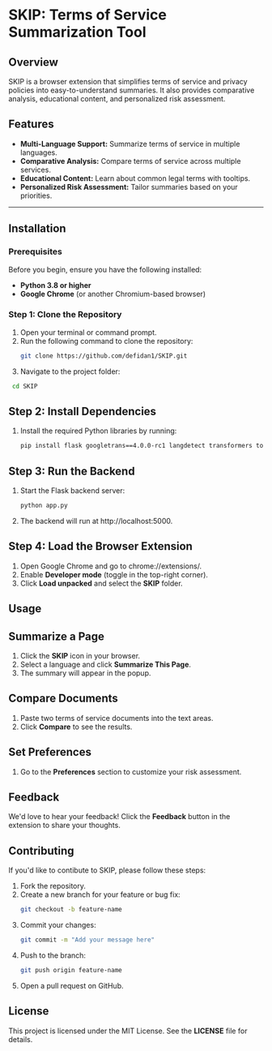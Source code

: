 # SKIP: Terms of Service Summarization Tool

## Overview
SKIP is a browser extension that simplifies terms of service and privacy policies into easy-to-understand summaries. It also provides comparative analysis, educational content, and personalized risk assessment.

## Features
- **Multi-Language Support:** Summarize terms of service in multiple languages.
- **Comparative Analysis:** Compare terms of service across multiple services.
- **Educational Content:** Learn about common legal terms with tooltips.
- **Personalized Risk Assessment:** Tailor summaries based on your priorities.

---

## Installation

### Prerequisites
Before you begin, ensure you have the following installed:
- **Python 3.8 or higher**
- **Google Chrome** (or another Chromium-based browser)

### Step 1: Clone the Repository
1. Open your terminal or command prompt.
2. Run the following command to clone the repository:
   ```bash
   git clone https://github.com/defidan1/SKIP.git
3. Navigate to the project folder:
```bash
 cd SKIP
```
## Step 2: Install Dependencies
1. Install the required Python libraries by running:
   ```bash
   pip install flask googletrans==4.0.0-rc1 langdetect transformers torch
   
## Step 3: Run the Backend
1. Start the Flask backend server:
   ```bash
   python app.py
2. The backend will run at http://localhost:5000.

## Step 4: Load the Browser Extension
1. Open Google Chrome and go to chrome://extensions/.
2. Enable **Developer mode** (toggle in the top-right corner).
3. Click **Load unpacked** and select the **SKIP** folder.

## Usage

## Summarize a Page
1. Click the **SKIP** icon in your browser.
2. Select a language and click **Summarize This Page**.
3. The summary will appear in the popup.

## Compare Documents
1. Paste two terms of service documents into the text areas.
2. Click **Compare** to see the results.

## Set Preferences
1. Go to the **Preferences** section to customize your risk assessment.

## Feedback
We'd love to hear your feedback! Click the **Feedback** button in the extension to share your thoughts.

## Contributing
If you'd like to contibute to SKIP, please follow these steps:
1. Fork the repository.
2. Create a new branch for your feature or bug fix:
   ```bash
   git checkout -b feature-name
3. Commit your changes:
   ```bash
   git commit -m "Add your message here"
4. Push to the branch:
   ```bash
   git push origin feature-name
5. Open a pull request on GitHub.

## License
This project is licensed under the MIT License.
See the **LICENSE** file for details.
